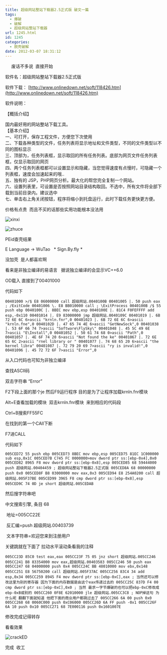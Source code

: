 ```yaml
---
title: 超级网站整站下载器2.5正式版 破文一篇
tags:
  - 爆破
  - 破解
  - 超级网站整站下载器
url: 1245.html
id: 1245
categories:
  - 脱壳破解
date: 2012-03-07 18:31:12
---
```


     废话不多说  直接开始

软件名：超级网站整站下载器2.5正式版

软件下载： [http://www.onlinedown.net/soft/118426.htm](http://www.onlinedown.net/soft/118426.htm)

软件说明：

【概括介绍】

国内最好用的网站整站下载工具。  
【基本介绍】  
一、可打开，保存工程文件，方便您下次使用  
二、下载各种类型的文件，任务列表将显示地址和文件类型，不同的文件类型以不同的图标显示  
三、顶部为，任务列表框，显示取回的所有任务列表。底部为网页文件任务列表框，仅显示取回的网页  
四、两个任务列表框都可以设置显示和隐藏，当您觉得速度有点慢时，可隐藏一个列表框，速度会加速起来的哦..  
五、独有的 JSP，PHP网页分析。最大化的帮您完全复制一个网站。  
六、设置列表里，可设置是否按照网站目录结构取回。不选中，所有文件将全部下载到当前目录内。建议选中  
七、单击右上角关闭按钮，程序将缩小到托盘运行，此时下载任务更快更方便。

价格有点贵  而且不买的话那些实用功能根本没法用

![](http://pic.yupoo.com/a408115319/BNvhG0bT/EWkMU.png "xinxi")

![](http://pic.yupoo.com/a408115319/BNvhFO8s/kJuRu.png "zhuce")

PEid查壳结果

E Language -> WuTao   * Sign.By.fly *

没加壳  是人都喜欢啊

看来是非独立编译的易语言   据说独立编译的会显示VC++6.0

OD载入 直接到了00401000

代码如下

`00401000 >/$ E8 06000000 call 超级网站.0040100B 00401005 |. 50 push eax ; /ExitCode 00401006 \. E8 BB010000 call ; \ExitProcess 0040100B /$ 55 push ebp 0040100C |. 8BEC mov ebp,esp 0040100E |. 81C4 F0FEFFFF add esp,-0x110 00401014 |. E9 83000000 jmp 超级网站.0040109C 00401019 |. 6B 72 6E 6C 6>ascii "krnln.fnr",0 00401023 |. 6B 72 6E 6C 6>ascii "krnln.fne",0 0040102D |. 47 65 74 4E 6>ascii "GetNewSock",0 00401038 |. 53 6F 66 74 7>ascii "Software\FlySky\" 00401048 |. 45 5C 49 6E 7>ascii "E\Install",0 00401052 |. 50 61 74 68 0>ascii "Path",0 00401057 |. 4E 6F 74 20 6>ascii "Not found the ke" 00401067 |. 72 6E 65 6C 2>ascii "rnel library or " 00401077 |. 74 68 65 20 6>ascii "the kernel libra" 00401087 |. 72 79 20 69 7>ascii "ry is invalid!",0 00401096 |. 45 72 72 6F 7>ascii "Error",0`

从入口代码也可知为非独立编译

查找ASCII码

双击字符串 “Error”

F2下段上面的那个je 然后F9运行程序 目的是为了让程序加载krnln.fnr模块

Alt+E查看加载的模块  双击krnln.fnr模块  来到相应的代码段

Ctrl+B搜索FF55FC

在找到的第一个CAll下断

F7进CALL

代码如下

`005CED72 55 push ebp 005CED73 8BEC mov ebp,esp 005CED75 81EC 1C000000 sub esp,0x1C 005CED7B C745 FC 0000000>mov dword ptr ss:[ebp-0x4],0x0 005CED82 8965 F8 mov dword ptr ss:[ebp-0x8],esp 005CED85 68 59444000 push 超级网站.00404459 ; 超级网站整站下载器2.5正式版 005CED8A 68 00000000 push 0x0 005CED8F B8 03000000 mov eax,0x3 005CED94 E8 254A0200 call 超级网站.005F37BE 005CED99 3965 F8 cmp dword ptr ss:[ebp-0x8],esp 005CED9C 74 0D je short 超级网站.005CEDAB`

然后搜字符串吧

中文搜索引擎, 条目 68

 地址=005CC22E

 反汇编=push 超级网站.00403739

 文本字符串=欢迎您来到注册用户

关键跳就在下面了 拉动水平滚动条看我的注释

`005CC23D 85C0 test eax,eax 005CC23F 75 05 jnz short 超级网站.005CC246 005CC241 B8 83354000 mov eax,超级网站.00403583 005CC246 50 push eax 005CC247 68 04000000 push 0x4 005CC24C BB 48010000 mov ebx,0x148 005CC251 E8 56750200 call 超级网站.005F37AC 005CC256 83C4 34 add esp,0x34 005CC259 8945 F4 mov dword ptr ss:[ebp-0xC],eax ; 当然还可以修改这里为别的寄存器 因为下面的内存数据是由这个eax传递过去的 005CC25C 837D F4 00 cmp dword ptr ss:[ebp-0xC],0x0 ; 当然 最求一字节爆破的也可以把ebp-0xC修改成ebp-0xB或别的 005CC260 0F8E 62010000 jle 超级网站.005CC3C8 ; NOP掉这句 为什么呢 翻翻下面就知道 他把下面的商业用户都跳过去了 005CC266 6A 00 push 0x0 005CC268 68 0060C000 push 0xC06000 005CC26D 6A FF push -0x1 005CC26F 6A 10 push 0x10 005CC271 68 7E000116 push 0x1601007E`

修改完成记得转存

看看效果

![](http://pic.yupoo.com/a408115319/BNvj6Jj1/pJ4PM.png "crackED")

完成  收工
